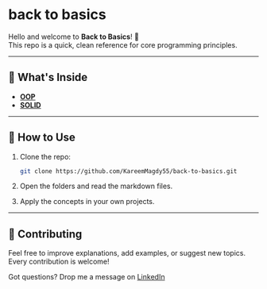 # back to basics

Hello and welcome to **Back to Basics**! 👋  
This repo is a quick, clean reference for core programming principles.

---

## 📂 What's Inside
- [**OOP**](https://github.com/KareemMagdy55/back-to-basics/tree/main/OOP)
- [**SOLID**](https://github.com/KareemMagdy55/back-to-basics/tree/main/SOLID)

---

## 🚀 How to Use
1. Clone the repo:
   ```bash
   git clone https://github.com/KareemMagdy55/back-to-basics.git
2. Open the folders and read the markdown files.

3. Apply the concepts in your own projects.

---
## 🤝 Contributing
Feel free to improve explanations, add examples, or suggest new topics. Every contribution is welcome!

Got questions? Drop me a message on [LinkedIn](https://www.linkedin.com/in/kareem--magdy/)
